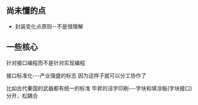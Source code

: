 ## 尚未懂的点
- 封装变化点原则--不是很理解


## 一些核心
针对接口编程而不是针对实现编程

接口标准化---产业强盛的标志
因为这样子就可以分工协作了

比如古代秦国的武器都有统一的标准
毕昇的活字印刷---字块和填涂板(字块接口)分开，松耦合

